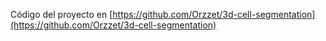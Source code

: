 Código del proyecto en [https://github.com/Orzzet/3d-cell-segmentation](https://github.com/Orzzet/3d-cell-segmentation)
